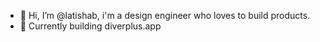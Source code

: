 - 👋 Hi, I’m @latishab, i'm a design engineer who loves to build products.
- 🌱 Currently building diverplus.app
